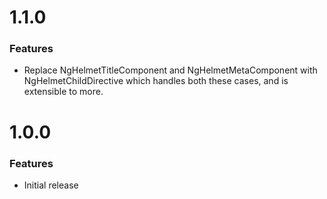 # 1.1.0

### Features

- Replace NgHelmetTitleComponent and NgHelmetMetaComponent with NgHelmetChildDirective which handles both these cases, and is extensible to more.

# 1.0.0

### Features

- Initial release
